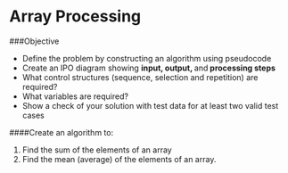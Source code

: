 # Array Processing


###Objective
* Define the problem by constructing an algorithm using pseudocode
* Create an IPO diagram showing <strong>input, output, </strong>and<strong> processing steps</strong>
* What control structures (sequence, selection and repetition) are required?
* What variables are required?
* Show a check of your solution with test data for at least two valid test cases

####Create an algorithm to:
1. Find the sum of the elements of an array
2. Find the mean (average) of the elements of an array.


